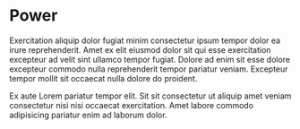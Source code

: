 # Power

Exercitation aliquip dolor fugiat minim consectetur ipsum tempor dolor ea irure reprehenderit. Amet ex elit eiusmod dolor sit qui esse exercitation excepteur ad velit sint ullamco tempor fugiat. Dolore ad enim sit esse dolore excepteur commodo nulla reprehenderit tempor pariatur veniam. Excepteur tempor mollit sit occaecat nulla dolore do proident.

Ex aute Lorem pariatur tempor elit. Sit sit consectetur ut aliquip amet veniam consectetur nisi nisi occaecat exercitation. Amet labore commodo adipisicing pariatur enim ad laborum dolor.